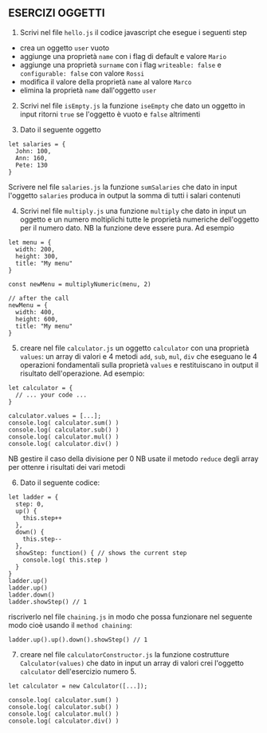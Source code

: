 ## ESERCIZI OGGETTI

1. Scrivi nel file `hello.js` il codice javascript che esegue i seguenti step
  - crea un oggetto `user` vuoto
  - aggiunge una proprietà `name` con i flag di default e valore `Mario`
  - aggiunge una proprietà `surname` con i flag `writeable: false` e `configurable: false` con valore `Rossi`
  - modifica il valore della proprietà `name` al valore `Marco`
  - elimina la proprietà `name` dall'oggetto `user`

2. Scrivi nel file `isEmpty.js` la funzione `iseEmpty` che dato un oggetto in input ritorni `true` se l'oggetto è vuoto e `false` altrimenti

3. Dato il seguente oggetto 
```
let salaries = {
  John: 100,
  Ann: 160,
  Pete: 130
}
```
Scrivere nel file `salaries.js` la funzione `sumSalaries` che dato in input l'oggetto `salaries` produca in output la somma di tutti i salari contenuti

4. Scrivi nel file `multiply.js` una funzione `multiply` che dato in input un oggetto e un numero moltiplichi tutte le proprietà numeriche dell'oggetto per il numero dato. NB la funzione deve essere pura. Ad esempio
```
let menu = {
  width: 200,
  height: 300,
  title: "My menu"
}

const newMenu = multiplyNumeric(menu, 2)

// after the call
newMenu = {
  width: 400,
  height: 600,
  title: "My menu"
}
```
5. creare nel file `calculator.js` un oggetto `calculator` con una proprietà `values`: un array di valori e 4 metodi `add`, `sub`, `mul`, `div` che eseguano le 4 operazioni fondamentali sulla proprietà `values` e restituiscano in output il risultato dell'operazione. Ad esempio:
```
let calculator = {
  // ... your code ...
}

calculator.values = [...];
console.log( calculator.sum() )
console.log( calculator.sub() )
console.log( calculator.mul() )
console.log( calculator.div() )
```
NB gestire il caso della divisione per 0
NB usate il metodo `reduce` degli array per ottenre i risultati dei vari metodi

6. Dato il seguente codice:
```
let ladder = {
  step: 0,
  up() {
    this.step++
  },
  down() {
    this.step--
  },
  showStep: function() { // shows the current step
    console.log( this.step )
  }
}
ladder.up()
ladder.up()
ladder.down()
ladder.showStep() // 1
```
riscriverlo nel file `chaining.js` in modo che possa funzionare nel seguente modo cioè usando il `method chaining`:
```
ladder.up().up().down().showStep() // 1
```
7. creare nel file `calculatorConstructor.js` la funzione costrutture `Calculator(values)` che dato in input un array di valori crei l'oggetto `calculator` dell'esercizio numero 5.
```
let calculator = new Calculator([...]);

console.log( calculator.sum() )
console.log( calculator.sub() )
console.log( calculator.mul() )
console.log( calculator.div() )
```
